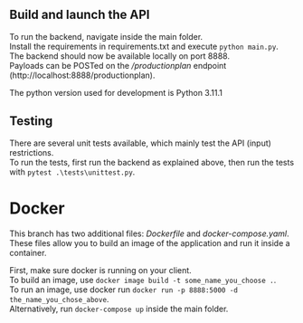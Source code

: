 ## Build and launch the API
To run the backend, navigate inside the main folder.  
Install the requirements in requirements.txt and execute `python main.py`.    
The backend should now be available locally on port 8888.  
Payloads can be POSTed on the */productionplan* endpoint (http://localhost:8888/productionplan).

The python version used for development is Python 3.11.1

## Testing
There are several unit tests available, which mainly test the API (input) restrictions.  
To run the tests, first run the backend as explained above, then run the tests with `pytest .\tests\unittest.py`.

# Docker
This branch has two additional files: *Dockerfile* and *docker-compose.yaml*.  
These files allow you to build an image of the application and run it inside a container.  

First, make sure docker is running on your client.  
To build an image, use `docker image build -t some_name_you_choose .`.  
To run an image, use docker run `docker run -p 8888:5000 -d the_name_you_chose_above`.  
Alternatively, run `docker-compose up` inside the main folder.
